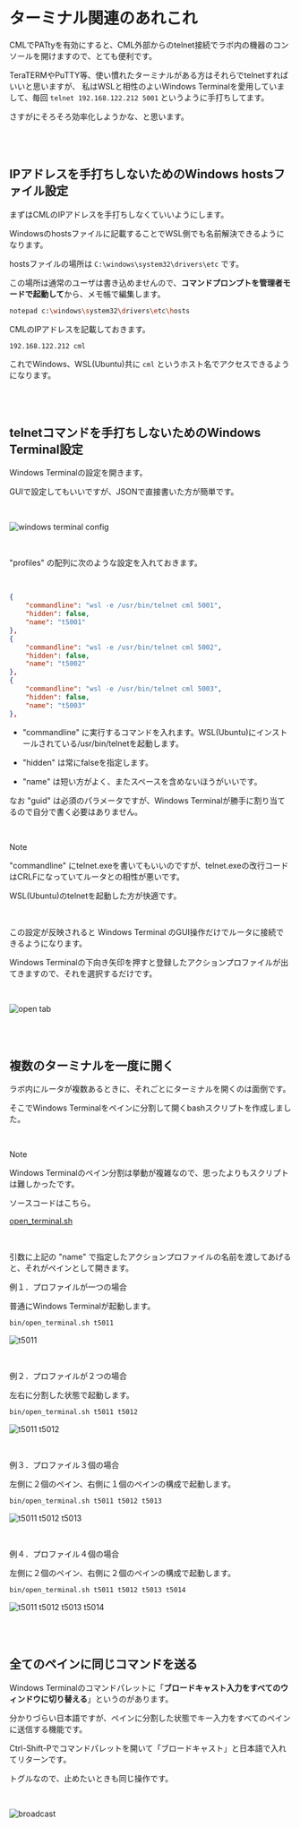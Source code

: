 # ターミナル関連のあれこれ

CMLでPATtyを有効にすると、CML外部からのtelnet接続でラボ内の機器のコンソールを開けますので、とても便利です。

TeraTERMやPuTTY等、使い慣れたターミナルがある方はそれらでtelnetすればいいと思いますが、
私はWSLと相性のよいWindows Terminalを愛用していまして、毎回 `telnet 192.168.122.212 5001` というように手打ちしてます。

さすがにそろそろ効率化しようかな、と思います。

<br><br>

## IPアドレスを手打ちしないためのWindows hostsファイル設定

まずはCMLのIPアドレスを手打ちしなくていいようにします。

Windowsのhostsファイルに記載することでWSL側でも名前解決できるようになります。

hostsファイルの場所は `C:\windows\system32\drivers\etc` です。

この場所は通常のユーザは書き込めませんので、**コマンドプロンプトを管理者モードで起動して**から、メモ帳で編集します。

```bash
notepad c:\windows\system32\drivers\etc\hosts
```

CMLのIPアドレスを記載しておきます。

```text
192.168.122.212 cml
```

これでWindows、WSL(Ubuntu)共に `cml` というホスト名でアクセスできるようになります。

<br><br>

## telnetコマンドを手打ちしないためのWindows Terminal設定

Windows Terminalの設定を開きます。

GUIで設定してもいいですが、JSONで直接書いた方が簡単です。

<br>

![windows terminal config](/assets/windows_terminal_setting.png)

<br>

"profiles" の配列に次のような設定を入れておきます。

<br>

```json
{
    "commandline": "wsl -e /usr/bin/telnet cml 5001",
    "hidden": false,
    "name": "t5001"
},
{
    "commandline": "wsl -e /usr/bin/telnet cml 5002",
    "hidden": false,
    "name": "t5002"
},
{
    "commandline": "wsl -e /usr/bin/telnet cml 5003",
    "hidden": false,
    "name": "t5003"
},

```

- "commandline" に実行するコマンドを入れます。WSL(Ubuntu)にインストールされている/usr/bin/telnetを起動します。

- "hidden" は常にfalseを指定します。

- "name" は短い方がよく、またスペースを含めないほうがいいです。

なお "guid" は必須のパラメータですが、Windows Terminalが勝手に割り当てるので自分で書く必要はありません。

<br>

> [!NOTE]
>
> "commandline" にtelnet.exeを書いてもいいのですが、telnet.exeの改行コードはCRLFになっていてルータとの相性が悪いです。
>
> WSL(Ubuntu)のtelnetを起動した方が快適です。

<br>

この設定が反映されると Windows Terminal のGUI操作だけでルータに接続できるようになります。

Windows Terminalの下向き矢印を押すと登録したアクションプロファイルが出てきますので、それを選択するだけです。

<br>

![open tab](/assets/windows_terminal_open_tab.gif)

<br><br>

## 複数のターミナルを一度に開く

ラボ内にルータが複数あるときに、それごとにターミナルを開くのは面倒です。

そこでWindows Terminalをペインに分割して開くbashスクリプトを作成しました。

<br>

> [!NOTE]
>
> Windows Terminalのペイン分割は挙動が複雑なので、思ったよりもスクリプトは難しかったです。
>
> ソースコードはこちら。
>
> [open_terminal.sh](/bin/open_terminal.sh)

<br>

引数に上記の "name" で指定したアクションプロファイルの名前を渡してあげると、それがペインとして開きます。

例１．プロファイルが一つの場合

普通にWindows Terminalが起動します。

```bash
bin/open_terminal.sh t5011
```

![t5011](/assets/windows_terminal_t5011.png)

<br>

例２．プロファイルが２つの場合

左右に分割した状態で起動します。

```bash
bin/open_terminal.sh t5011 t5012
```

![t5011 t5012](/assets/windows_terminal_t5011_t5012.png)

<br>

例３．プロファイル３個の場合

左側に２個のペイン、右側に１個のペインの構成で起動します。

```bash
bin/open_terminal.sh t5011 t5012 t5013
```

![t5011 t5012 t5013](/assets/windows_terminal_t5011_t5012_t5013.png)

<br>

例４．プロファイル４個の場合

左側に２個のペイン、右側に２個のペインの構成で起動します。

```bash
bin/open_terminal.sh t5011 t5012 t5013 t5014
```

![t5011 t5012 t5013 t5014](/assets/windows_terminal_t5011_t5012_t5013_t5014.png)


<br><br>

## 全てのペインに同じコマンドを送る

Windows Terminalのコマンドパレットに「**ブロードキャスト入力をすべてのウィンドウに切り替える**」というのがあります。

分かりづらい日本語ですが、ペインに分割した状態でキー入力をすべてのペインに送信する機能です。

Ctrl-Shift-Pでコマンドパレットを開いて「ブロードキャスト」と日本語で入れてリターンです。

トグルなので、止めたいときも同じ操作です。

<br>

![broadcast](/assets/windows_terminal_broadcast_input.gif)

<br>